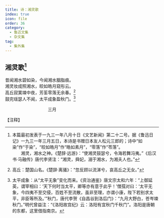 ```yaml
---
title: 诗：湘灵歌
index: true
icon: file
order: 36
category:
  - 鲁迅文集
  - 杂文集
tag:  
  - 集外集
---
```


## 湘灵歌[^①]

昔闻湘水碧如染，今闻湘水胭脂痕。  
湘灵妆成照湘水，皎如皓月窥彤云。  
高丘寂寞竦中夜，芳荃零落无余春。[^②]  
鼓完瑶瑟人不闻，太平成象盈秋门。[^③]  

　　　　　　　　　　三月

【注释】

[^①]:本篇最初发表于一九三一年八月十日《文艺新闻》第二十二号。据《鲁迅日记》一九三一年三月五日，本诗是书赠日本友人松元三郎的；诗中“如染”作“于染”，“皎如皓月”作“皓如素月”，“零落”作“苓落”。  
    　　湘灵，湘水之神。《楚辞·远游》：“使湘灵鼓瑟兮，令海若舞冯夷。”《后汉书·马融传》唐代李贤注：“湘灵，舜妃，溺于湘水，为湘夫人也。”

[^②]:高丘：楚国山名。《楚辞·离骚》：“忽反顾以流涕兮，哀高丘之无女。”

[^③]:太平成象：从“太平无象”变化而来。《资治通鉴》唐文宗太和六年：“上御延英，谓宰相曰：‘天下何时当太平，卿等亦有意于此乎！’僧孺对曰：‘太平无象，今四夷不至交侵，百姓不至流散，虽非至理，亦谓小康，陛下若别求太平，非臣等所及。’”秋门，唐代李贺《自昌谷到洛后门》：“九月大野白，苍岑竦秋门。”明代曾益注：“《洛阳故宫纪》云：洛阳有宜秋门千秋门”。洛阳是唐朝的东都，这里借指南京。
